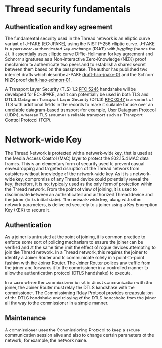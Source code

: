 Thread security fundamentals
============

## Authentication and key agreement

The fundamental security used in the Thread network is an elliptic curve variant of J-PAKE (EC-JPAKE), using the NIST P-256 elliptic curve. J-PAKE is a password-authenticated key exchange (PAKE) with _juggling_ (hence the J). It essentially uses elliptic curve Diffie-Hellmann for key agreement and Schnorr signatures as a Non-Interactive Zero-Knowledge (NIZK) proof mechanism to authenticate two peers and to establish a shared secret between them based on the passphrase. The author has published two internet drafts which describe J-PAKE [draft-hao-jpake-01](https://tools.ietf.org/html/draft-hao-jpake-01) and the Schnorr NIZK proof [draft-hao-schnorr-01](https://tools.ietf.org/html/draft-hao-schnorr-01).

A Transport Layer Security (TLS) 1.2 [RFC 5246](https://tools.ietf.org/html/rfc5246) handshake will be developed for EC-JPAKE, and it can potentially be used in both TLS and DTLS. Datagram Transport Layer Security (DTLS) [RFC 6347](https://tools.ietf.org/html/rfc6347) is a variant of TLS with additional fields in the records to make it suitable for use over an unreliable datagram-based transport (for example, User Datagram Protocol (UDP)), whereas TLS assumes a reliable transport such as Transport Control Protocol (TCP).

# Network-wide Key

The Thread Network is protected with a network-wide key, that is used at the Media Access Control (MAC) layer to protect the 802.15.4 MAC data frames. This is an elementary form of security used to prevent casual eavesdropping and targeted disruption of the Thread network from outsiders without knowledge of the network-wide key. As it is a network-wide key, compromise of any Thread device could potentially reveal the key; therefore, it is not typically used as the only form of protection within the Thread network. From the point of view of joining, it is used to discriminate between an authenticated and authorized Thread device and the joiner (in its initial state). The network-wide key, along with other network parameters, is delivered securely to a joiner using a Key Encryption Key (KEK) to secure it.

## Authentication

As a joiner is untrusted at the point of joining, it is common practice to enforce some sort of policing mechanism to ensure the joiner can be verified and at the same time limit the effect of rogue devices attempting to join the Thread network. In a Thread network, this requires the joiner to identify a Joiner Router and to communicate solely in a point-to-point fashion with the Joiner Router. The Joiner Router polices any traffic from the joiner and forwards it to the commissioner in a controlled manner to allow the authentication protocol (DTLS handshake) to execute.

In a case where the commissioner is not in direct communication with the joiner, the Joiner Router must relay the DTLS handshake with the commissioner. The Commissioning Relay Protocol provides encapsulation of the DTLS handshake and relaying of the DTLS handshake from the joiner all the way to the commissioner in a simple manner.

## Maintenance

A commissioner uses the Commissioning Protocol to keep a secure communication session alive and also to change certain parameters of the network, for example, the network name.
